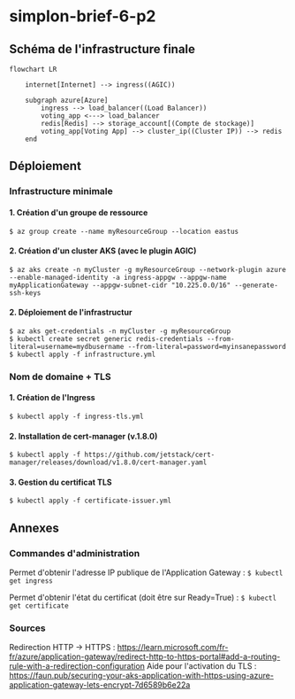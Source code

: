 # simplon-brief-6-p2

## Schéma de l'infrastructure finale
```mermaid
flowchart LR

    internet[Internet] --> ingress((AGIC))

    subgraph azure[Azure]
        ingress --> load_balancer((Load Balancer))
        voting_app <---> load_balancer
        redis[Redis] --> storage_account[(Compte de stockage)]
        voting_app[Voting App] --> cluster_ip((Cluster IP)) --> redis
    end
```

## Déploiement
### Infrastructure minimale
#### 1. Création d'un groupe de ressource

```
$ az group create --name myResourceGroup --location eastus
```

#### 2. Création d'un cluster AKS (avec le plugin AGIC)
```
$ az aks create -n myCluster -g myResourceGroup --network-plugin azure --enable-managed-identity -a ingress-appgw --appgw-name myApplicationGateway --appgw-subnet-cidr "10.225.0.0/16" --generate-ssh-keys
```

#### 2. Déploiement de l'infrastructur

```
$ az aks get-credentials -n myCluster -g myResourceGroup
$ kubectl create secret generic redis-credentials --from-literal=username=mydbusername --from-literal=password=myinsanepassword
$ kubectl apply -f infrastructure.yml
```

### Nom de domaine + TLS
#### 1. Création de l'Ingress
```
$ kubectl apply -f ingress-tls.yml
```

#### 2. Installation de cert-manager (v.1.8.0)
```
$ kubectl apply -f https://github.com/jetstack/cert-manager/releases/download/v1.8.0/cert-manager.yaml
```

#### 3. Gestion du certificat TLS
```
$ kubectl apply -f certificate-issuer.yml
```

## Annexes
### Commandes d'administration
Permet d'obtenir l'adresse IP publique de l'Application Gateway : `$ kubectl get ingress`

Permet d'obtenir l'état du certificat (doit être sur Ready=True) : `$ kubectl get certificate`

### Sources
Redirection HTTP -> HTTPS : https://learn.microsoft.com/fr-fr/azure/application-gateway/redirect-http-to-https-portal#add-a-routing-rule-with-a-redirection-configuration
Aide pour l'activation du TLS : https://faun.pub/securing-your-aks-application-with-https-using-azure-application-gateway-lets-encrypt-7d6589b6e22a
